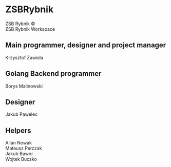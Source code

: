 # ZSBRybnik

ZSB Rybnik ©  
ZSB Rybnik Workspace

## Main programmer, designer and project manager

Krzysztof Zawisła

## Golang Backend programmer

Borys Malinowski

## Designer

Jakub Pawelec

## Helpers

Allan Nowak  
Mateusz Perczak  
Jakub Bawor  
Wojtek Buczko
